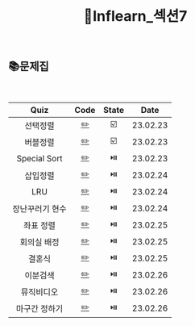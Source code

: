 <div align="center">
  <br />
  <h1> 🥉Inflearn_섹션7 </h1>
  <br />
</div>

## 📚문제집

<br />

|      Quiz       |           Code            | State |   Date   |
| :-------------: | :-----------------------: | :---: | :------: |
|    선택정렬     |    [✏️](./선택정렬.js)    |  ☑️   | 23.02.23 |
|    버블정렬     |    [✏️](./버블정렬.js)    |  ☑️   | 23.02.23 |
|  Special Sort   |  [✏️](./specialsort.js)   |  ⏯️   | 23.02.23 |
|    삽입정렬     |    [✏️](./삽입정렬.js)    |  ⏯️   | 23.02.24 |
|       LRU       |   [✏️](./카카오캐시.js)   |  ⏯️   | 23.02.24 |
| 장난꾸러기 현수 | [✏️](./장난꾸러기현수.js) |  ⏯️   | 23.02.24 |
|    좌표 정렬    |    [✏️](./좌표정렬.js)    |  ⏯️   | 23.02.25 |
|   회의실 배정   |   [✏️](./회의실배정.js)   |  ⏯️   | 23.02.25 |
|     결혼식      |     [✏️](./결혼식.js)     |  ⏯️   | 23.02.25 |
|    이분검색     |    [✏️](./이분검색.js)    |  ⏯️   | 23.02.26 |
|   뮤직비디오    |   [✏️](./뮤직비디오.js)   |  ⏯️   | 23.02.26 |
|  마구간 정하기  |  [✏️](./마구간정하기.js)  |  ⏯️   | 23.02.26 |
